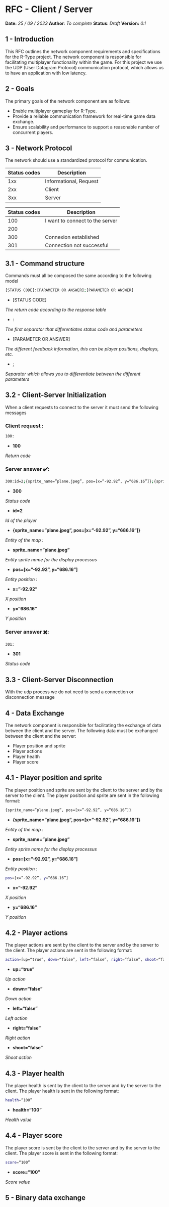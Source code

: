 # RFC - Client / Server

**Date:** *25 / 09 / 2023*
**Author**: *To complete*
**Status**: *Draft*
**Version:** *0.1*

## 1 - Introduction

This RFC outlines the network component requirements and specifications for the R-Type project. The network component is responsible for facilitating multiplayer functionality within the game.  For this project we use the UDP (User Datagram Protocol) communication protocol, which allows us to have an application with low latency.

## 2 - Goals

The primary goals of the network component are as follows:

- Enable multiplayer gameplay for R-Type.
- Provide a reliable communication framework for real-time game data exchange.
- Ensure scalability and performance to support a reasonable number of concurrent players.

## 3 - Network Protocol

The network should use a standardized protocol for communication. 

| Status codes | Description |
| --- | --- |
| 1xx | Informational, Request   |
| 2xx | Client |
| 3xx | Server |

| Status codes | Description |
| --- | --- |
| 100 | I want to connect to the server |
| 200 |  |
| 300 | Connexion established |
| 301 | Connection not successful |

## 3.1 - Command structure

Commands must all be composed the same according to the following model

```bash
[STATUS CODE]:[PARAMETER OR ANSWER];[PARAMETER OR ANSWER]
```

- [STATUS CODE]

*The return code according to the response table*

- :

*The first separator that differentiates status code and parameters*

- [PARAMETER OR ANSWER]

*The different feedback information, this can be player positions, displays, etc.*

- ;

*Separator which allows you to differentiate between the different parameters*

## 3.2 - Client-Server Initialization

When a client requests to connect to the server it must send the following messages

### Client request :

```bash
100:
```

- **100**

*Return code*

### Server answer ✔️:

```bash
300:id=2;{sprite_name=”plane.jpeg”, pos=[x=”-92.92”, y=“686.16”]};{sprite_name=”mob.jpeg”, pos=[x=”23.19”, y=“68.22”]}
```

- **300**

*Status code*

- **id=2**

*Id of the player*

- **{sprite_name=”plane.jpeg”, pos=[x=”-92.92”, y=“686.16”]}**

*Entity of the map :*

- **sprite_name=”plane.jpeg”**

*Entity sprite name for the display processus*

- **pos=[x=”-92.92”, y=“686.16”]**

*Entity position :*

- **x=”-92.92”**

*X position*

- **y=“686.16”**

*Y position*

### Server answer ✖️:

```bash
301:
```

- **301**

*Status code*

## 3.3 - Client-Server Disconnection

With the udp process we do not need to send a connection or disconnection message

## 4 - Data Exchange

The network component is responsible for facilitating the exchange of data between the client and the server. The following data must be exchanged between the client and the server:

- Player position and sprite
- Player actions
- Player health
- Player score

## 4.1 - Player position and sprite

The player position and sprite are sent by the client to the server and by the server to the client. The player position and sprite are sent in the following format:

```bash
{sprite_name=”plane.jpeg”, pos=[x=”-92.92”, y=“686.16”]}
```

- **{sprite_name=”plane.jpeg”, pos=[x=”-92.92”, y=“686.16”]}**

*Entity of the map :*

- **sprite_name=”plane.jpeg”**

*Entity sprite name for the display processus*

- **pos=[x=”-92.92”, y=“686.16”]**

*Entity position :*

```bash
pos=[x=”-92.92”, y=“686.16”]
```

- **x=”-92.92”**

*X position*

- **y=“686.16”**

*Y position*

## 4.2 - Player actions

The player actions are sent by the client to the server and by the server to the client. The player actions are sent in the following format:

```bash
action=[up=“true”, down=“false”, left=“false”, right=“false”, shoot=“false”]
```

- **up=“true”**

*Up action*

- **down=“false”**

*Down action*

- **left=“false”**

*Left action*

- **right=“false”**

*Right action*

- **shoot=“false”**

*Shoot action*


## 4.3 - Player health

The player health is sent by the client to the server and by the server to the client. The player health is sent in the following format:

```bash
health=“100”
```

- **health=“100”**

*Health value*

## 4.4 - Player score

The player score is sent by the client to the server and by the server to the client. The player score is sent in the following format:

```bash
score=“100”
```

- **score=“100”**

*Score value*

## 5 - Binary data exchange

